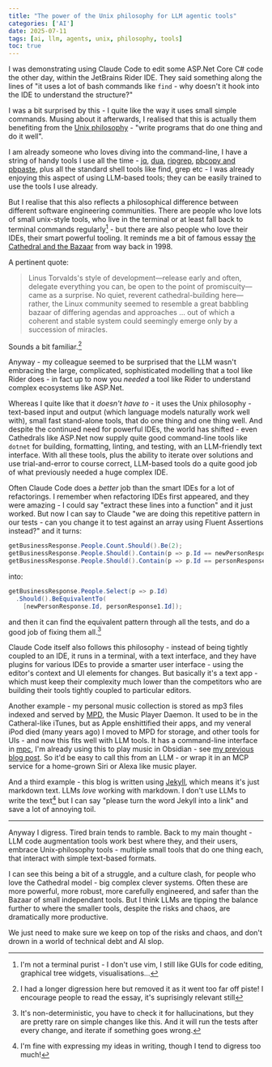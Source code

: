 ```yaml
---
title: "The power of the Unix philosophy for LLM agentic tools"
categories: ['AI']
date: 2025-07-11
tags: [ai, llm, agents, unix, philosophy, tools]
toc: true
---
```


I was demonstrating using Claude Code to edit some ASP.Net Core C# code the other day, within the JetBrains Rider IDE. They said something along the lines of "it uses a lot of bash commands like `find` - why doesn't it hook into the IDE to understand the structure?"

I was a bit surprised by this - I quite like the way it uses small simple commands. Musing about it afterwards, I realised that this is actually them benefiting from the [Unix philosophy](https://en.wikipedia.org/wiki/Unix_philosophy) - "write programs that do one thing and do it well".

I am already someone who loves diving into the command-line, I have a string of handy tools I use all the time - [jq](https://jqlang.github.io/jq/), [dua](https://github.com/Byron/dua-cli), [ripgrep](https://github.com/BurntSushi/ripgrep), [pbcopy and pbpaste](https://osxdaily.com/2007/03/05/manipulating-the-clipboard-from-the-command-line/), plus all the standard shell tools like find, grep etc - I was already enjoying this aspect of using LLM-based tools; they can be easily trained to use the tools I use already.

But I realise that this also reflects a philosophical difference between different software engineering communities. There are people who love lots of small unix-style tools, who live in the terminal or at least fall back to terminal commands regularly[^1] - but there are also people who love their IDEs, their smart powerful tooling. It reminds me a bit of famous essay [the Cathedral and the Bazaar](http://www.catb.org/~esr/writings/cathedral-bazaar/cathedral-bazaar/) from way back in 1998.

[^1]: I'm not a terminal purist - I don't use vim, I still like GUIs for code editing, graphical tree widgets, visualisations...

A pertinent quote:

> Linus Torvalds's style of development—release early and often, delegate everything you can, be open to the point of promiscuity—came as a surprise. No quiet, reverent cathedral-building here—rather, the Linux community seemed to resemble a great babbling bazaar of differing agendas and approaches ... out of which a coherent and stable system could seemingly emerge only by a succession of miracles.

Sounds a bit familiar.[^2]

[^2]: I had a longer digression here but removed it as it went too far off piste! I encourage people to read the essay, it's suprisingly relevant still

Anyway - my colleague seemed to be surprised that the LLM wasn't embracing the large, complicated, sophisticated modelling that a tool like Rider does - in fact up to now you _needed_ a tool like Rider to understand complex ecosystems like ASP.Net.

Whereas I quite like that it _doesn't have to_ - it uses the Unix philosophy - text-based input and output (which language models naturally work well with), small fast stand-alone tools, that do one thing and one thing well. And despite the continued need for powerful IDEs, the world has shifted - even Cathedrals like ASP.Net now supply quite good command-line tools like `dotnet` for building, formatting, linting, and testing, with an LLM-friendly text interface. With all these tools, plus the ability to iterate over solutions and use trial-and-error to course correct, LLM-based tools do a quite good job of what previously needed a huge complex IDE.

Often Claude Code does a _better_ job than the smart IDEs for a lot of refactorings. I remember when refactoring IDEs first appeared, and they were amazing - I could say "extract these lines into a function" and it just worked. But now I can say to Claude "we are doing this repetitive pattern in our tests - can you change it to test against an array using Fluent Assertions instead?" and it turns:

```csharp
getBusinessResponse.People.Count.Should().Be(2);
getBusinessResponse.People.Should().Contain(p => p.Id == newPersonResponse.Id);
getBusinessResponse.People.Should().Contain(p => p.Id == personResponse1.Id);
```

into:

```csharp
getBusinessResponse.People.Select(p => p.Id)
  .Should().BeEquivalentTo(
    [newPersonResponse.Id, personResponse1.Id]);
```

and then it can find the equivalent pattern through all the tests, and do a good job of fixing them all.[^3]

[^3]: It's non-deterministic, you have to check it for hallucinations, but they are pretty rare on simple changes like this. And it will run the tests after every change, and iterate if something goes wrong.

Claude Code itself also follows this philosophy - instead of being tightly coupled to an IDE, it runs in a terminal, with a text interface, and they have plugins for various IDEs to provide a smarter user interface - using the editor's context and UI elements for changes.  But basically it's a text app - which must keep their complexity much lower than the competitors who are building their tools tightly coupled to particular editors.

Another example - my personal music collection is stored as mp3 files indexed and served by [MPD](https://www.musicpd.org/), the Music Player Daemon. It used to be in the Catheral-like iTunes, but as Apple enshittified their apps, and my veneral iPod died (many years ago) I moved to MPD for storage, and other tools for UIs - and now this fits well with LLM tools. It has a command-line interface in [mpc](https://www.musicpd.org/clients/mpc/), I'm already using this to play music in Obsidian - see [my previous blog post](/2024/09/06/custom-mac-uri-schemes-obsidian). So it'd be easy to call this from an LLM - or wrap it in an MCP service for a home-grown Siri or Alexa like music player.

And a third example - this blog is written using [Jekyll](https://jekyllrb.com/), which means it's just markdown text. LLMs _love_ working with markdown. I don't use LLMs to write the text[^4] but I can say "please turn the word Jekyll into a link" and save a lot of annoying toil.

[^4]: I'm fine with expressing my ideas in writing, though I tend to digress too much!

---

Anyway I digress. Tired brain tends to ramble. Back to my main thought - LLM code augmentation tools work best where they, and their users, embrace Unix-philosophy tools - multiple small tools that do one thing each, that interact with simple text-based formats.

I can see this being a bit of a struggle, and a culture clash, for people who love the Cathedral model - big complex clever systems. Often these are more powerful, more robust, more carefully engineered, and safer than the Bazaar of small independant tools. But I think LLMs are tipping the balance further to where the smaller tools, despite the risks and chaos, are dramatically more productive.

We just need to make sure we keep on top of the risks and chaos, and don't drown in a world of technical debt and AI slop.
